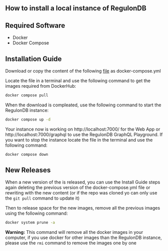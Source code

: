 ## How to install a local instance of RegulonDB

## Required Software
- Docker
- Docker Compose

## Installation Guide

Download or copy the content of the following [file](https://regulondbdata.ccg.unam.mx/docker/docker-compose.yml) as docker-compose.yml

Locate the file in a terminal and use the following command to get the images required from DockerHub: 

```bash
docker compose pull
```

When the download is compleated, use the following command to start the RegulonDB instance:
```bash
docker compose up -d
````

Your instance now is working on http://localhost:7000/ for the Web App or http://localhost:7000/graphql to use the RegulonDB GraphQL Playground. If you want to stop the instance locate the file in the terminal and use the following command:
```bash
docker compose down
```

## New Releases
When a new version of the is released, you can use the Install Guide steps again deleting the previous version of the docker-compose.yml file or rewriting with the new content (or if the repo was cloned yo can only use the ```git pull``` command to update it)

Then to release space for the new images, remove all the previous images using the following command:
```bash
docker system prune -a
```
**Warning:** This command will remove all the docker images in your computer, if you use docker for other images than the RegulonDB instance, please use the ```rmi``` command to remove the images one by one
